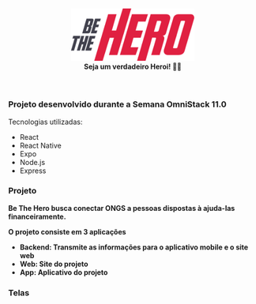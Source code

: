 
<h4 align="center">
<img src="./mobile/src/assets/logo@3x.png" width="250px" /><br>
 <b>Seja um verdadeiro Heroi!</b> 🦸‍♂️
</h4>

<br>
  
### Projeto desenvolvido durante a Semana OmniStack 11.0
Tecnologias utilizadas:
- React
- React Native
- Expo
- Node.js
- Express

### Projeto
<b>Be The Hero<b> busca conectar ONGS a pessoas dispostas à ajuda-las financeiramente.
<br>
  
O projeto consiste em 3 aplicações 

- Backend: Transmite as informações para o aplicativo mobile e o site web
- Web: Site do projeto
- App: Aplicativo do projeto


### Telas


